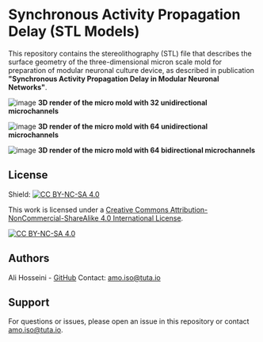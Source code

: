 # Synchronous Activity Propagation Delay (STL Models)



This repository contains the stereolithography (STL) file that describes the surface geometry of the three-dimensional micron scale mold for preparation of modular neuronal culture device, as described in publication **"Synchronous Activity Propagation Delay in Modular Neuronal Networks"**. 

![image]()
**3D render of the micro mold with 32 unidirectional microchannels**


![image]()
**3D render of the micro mold with 64 unidirectional microchannels**


![image]()
**3D render of the micro mold with 64 bidirectional microchannels**




## License 

Shield: [![CC BY-NC-SA 4.0][cc-by-nc-sa-shield]][cc-by-nc-sa]

This work is licensed under a
[Creative Commons Attribution-NonCommercial-ShareAlike 4.0 International License][cc-by-nc-sa].

[![CC BY-NC-SA 4.0][cc-by-nc-sa-image]][cc-by-nc-sa]

[cc-by-nc-sa]: http://creativecommons.org/licenses/by-nc-sa/4.0/
[cc-by-nc-sa-image]: https://licensebuttons.net/l/by-nc-sa/4.0/88x31.png
[cc-by-nc-sa-shield]: https://img.shields.io/badge/License-CC%20BY--NC--SA%204.0-lightgrey.svg



## Authors

Ali Hosseini - [GitHub](https://github.com/Amo-127-0-0-1)
Contact: amo.iso@tuta.io

## Support

For questions or issues, please open an issue in this repository or contact amo.iso@tuta.io.
